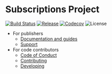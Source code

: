 # Subscriptions Project

[![Build Status](https://github.com/subscriptions-project/swg-js/workflows/CI/badge.svg)](https://github.com/subscriptions-project/swg-js/actions?query=workflow%3ACI)
[![Release](https://img.shields.io/github/release/subscriptions-project/swg-js?style=flat-square)](https://github.com/subscriptions-project/swg-js/releases)
[![Codecov](https://img.shields.io/codecov/c/github/subscriptions-project/swg-js?style=flat-square)](https://codecov.io/gh/subscriptions-project/swg-js)
![License](https://img.shields.io/github/license/subscriptions-project/swg-js?style=flat-square)

- For publishers
  - [Documentation and guides](./docs/index.md)
  - [Support](SUPPORT.md)
- For code contributors
  - [Code of Conduct](CODE_OF_CONDUCT.md)
  - [Contributing](CONTRIBUTING.md)
  - [Developing](./contributing/DEVELOPING.md)
